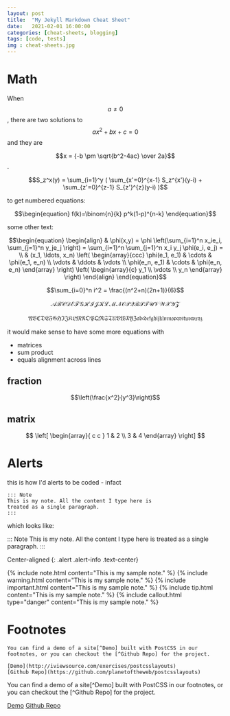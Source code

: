 ```yaml
---
layout: post
title:  "My Jekyll Markdown Cheat Sheet"
date:   2021-02-01 16:00:00
categories: [cheat-sheets, blogging]
tags: [code, tests]
img : cheat-sheets.jpg
---
```


# Math

When $$a \ne 0$$, there are two solutions to $$ax^2 + bx + c = 0$$ and they are

$$x = {-b \pm \sqrt{b^2-4ac} \over 2a}$$.

$$S_z^x(y) = \sum_{i=1}^y ( \sum_{x'=0}^{x-1} S_z^{x'}(y-i) + \sum_{z'=0}^{z-1} S_{z'}^{z}(y-i) )$$

to get numbered equations:

$$\begin{equation} 
    f(k)=\binom{n}{k} p^k(1-p)^{n-k}
  \end{equation}$$

some other text:

$$\begin{equation} \begin{align}
  & \phi(x,y) = \phi \left(\sum_{i=1}^n x_ie_i, \sum_{j=1}^n y_je_j \right)
  = \sum_{i=1}^n \sum_{j=1}^n x_i y_j \phi(e_i, e_j) = \\
  & (x_1, \ldots, x_n) \left( \begin{array}{ccc}
      \phi(e_1, e_1) & \cdots & \phi(e_1, e_n) \\
      \vdots & \ddots & \vdots \\
      \phi(e_n, e_1) & \cdots & \phi(e_n, e_n)
    \end{array} \right)
  \left( \begin{array}{c}
      y_1 \\
      \vdots \\
      y_n
    \end{array} \right)
  \end{align} 
  \end{equation}$$

$$\sum_{i=0}^n i^2 = \frac{(n^2+n)(2n+1)}{6}$$

$$\begin{equation}\mathscr{ABCDEFGHIJKLMNOPQRSTUVWXYZ}\end{equation}$$

$$\begin{equation}\mathfrak{ABCDEFGHIJKLMNOPQRSTUVWXYZ} 
  \mathfrak{abcdefghijklmnopqrstuvwxyz}\end{equation}$$


it would make sense to have some more equations with
- matrices
- sum product
- equals alignment across lines
## fraction

$$\left(\frac{x^2}{y^3}\right)$$	

## matrix

$$ \left[
  \begin{array}{ c c }
     1 & 2 \\
     3 & 4
  \end{array} \right]
$$

# Alerts	

this is how I'd alerts to be coded - infact

```
::: Note 
This is my note. All the content I type here is 
treated as a single paragraph.
:::
```

which looks like: 

::: Note 
This is my note. All the content I type here is 
treated as a single paragraph.
:::

Center-aligned
{: .alert .alert-info .text-center}


{% include note.html content="This is my sample note." %}
{% include warning.html content="This is my sample note." %}
{% include important.html content="This is my sample note." %}
{% include tip.html content="This is my sample note." %}
{% include callout.html type="danger" content="This is my sample note." %}


# Footnotes


```
You can find a demo of a site[^Demo] built with PostCSS in our footnotes, or you can checkout the [^Github Repo] for the project.

[Demo](http://iviewsource.com/exercises/postcsslayouts)
[Github Repo](https://github.com/planetoftheweb/postcsslayouts)
```

You can find a demo of a site[^Demo] built with PostCSS in our footnotes, or you can checkout the [^Github Repo] for the project.

[Demo](http://iviewsource.com/exercises/postcsslayouts)
[Github Repo](https://github.com/planetoftheweb/postcsslayouts)
